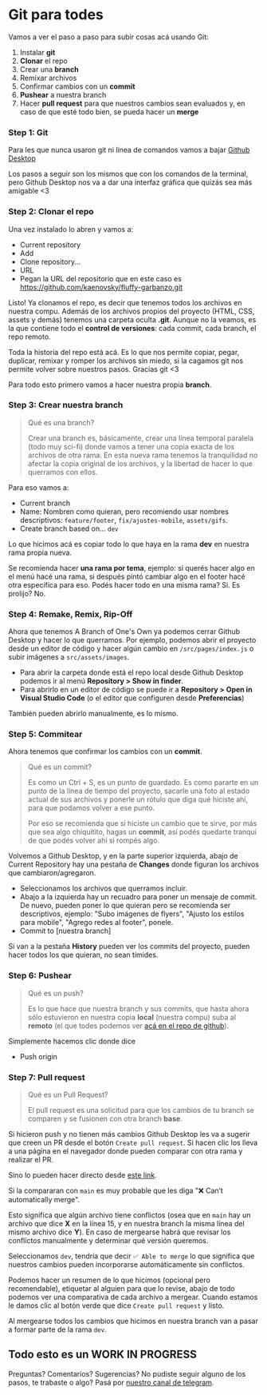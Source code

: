# Git para todes

Vamos a ver el paso a paso para subir cosas acá usando Git:

1. Instalar **git** 
2. **Clonar** el repo 
3. Crear una **branch** 
4. Remixar archivos
5. Confirmar cambios con un **commit**
6. **Pushear** a nuestra branch
7. Hacer **pull request** para que nuestros cambios sean evaluados y, en caso de que esté todo bien, se pueda hacer un **merge**

### Step 1: Git
Para les que nunca usaron git ni línea de comandos vamos a bajar [Github Desktop](https://desktop.github.com/) 

Los pasos a seguir son los mismos que con los comandos de la terminal, pero Github Desktop nos va a dar una interfaz gráfica que quizás sea más amigable <3
 

### Step 2: Clonar el repo

Una vez instalado lo abren y vamos a:

- Current repository 
- Add 
- Clone repository...
- URL 
- Pegan la URL del repositorio que en este caso es https://github.com/kaenovsky/fluffy-garbanzo.git

Listo! Ya clonamos el repo, es decir que tenemos todos los archivos en nuestra compu. 
Además de los archivos propios del proyecto (HTML, CSS, assets y demás) tenemos una carpeta oculta **.git**. Aunque no la veamos, es la que contiene todo el **control de versiones**: cada commit, cada branch, el repo remoto. 

Toda la historia del repo está acá. Es lo que nos permite copiar, pegar, duplicar, remixar y romper los archivos sin miedo, si la cagamos git nos permite volver sobre nuestros pasos. Gracias git <3

Para todo esto primero vamos a hacer nuestra propia **branch**. 

### Step 3: Crear nuestra branch

> Qué es una branch? 
>
> Crear una branch es, básicamente, crear una línea temporal paralela (todo muy sci-fi) donde vamos a tener una copia exacta de los archivos de otra rama. En esta nueva rama tenemos la tranquilidad no afectar la copia original de los archivos, y la libertad de hacer lo que querramos con ellos.

Para eso vamos a:

- Current branch
- Name: Nombren como quieran, pero recomiendo usar nombres descriptivos: `feature/footer`, `fix/ajustes-mobile`, `assets/gifs`.
- Create branch based on... `dev`

Lo que hicimos acá es copiar todo lo que haya en la rama **dev** en nuestra rama propia nueva. 

Se recomienda hacer **una rama por tema**, ejemplo: si querés hacer algo en el menú hacé una rama, si después pintó cambiar algo en el footer hacé otra específica para eso. 
Podés hacer todo en una misma rama? Si. Es prolijo? No.


### Step 4: Remake, Remix, Rip-Off

Ahora que tenemos A Branch of One's Own ya podemos cerrar Github Desktop y hacer lo que querramos. Por ejemplo, podemos abrir el proyecto desde un editor de código y hacer algún cambio en `/src/pages/index.js` o subir imágenes a `src/assets/images`. 

- Para abrir la carpeta donde está el repo local desde Github Desktop podemos ir al menú **Repository > Show in finder**. 
- Para abrirlo en un editor de código se puede ir a **Repository > Open in Visual Studio Code** (o el editor que configuren desde **Preferencias**)

También pueden abrirlo manualmente, es lo mismo.

### Step 5: Commitear

Ahora tenemos que confirmar los cambios con un **commit**. 


> Qué es un commit? 
> 
> Es como un Ctrl + S, es un punto de guardado. Es como pararte en un punto de la línea de tiempo del proyecto, sacarle una foto al estado actual de sus archivos y ponerle un rótulo que diga qué hiciste ahí, para que podamos volver a ese punto.
>
>Por eso se recomienda que si hiciste un cambio que te sirve, por más que sea algo chiquitito, hagas un **commit**, así podés quedarte tranqui de que podés volver ahí si rompés algo. 

Volvemos a Github Desktop, y en la parte superior izquierda, abajo de Current Repository hay una pestaña de **Changes** donde figuran los archivos que cambiaron/agregaron.


- Seleccionamos los archivos que querramos incluir. 
- Abajo a la izquierda hay un recuadro para poner un mensaje de commit. De nuevo, pueden poner lo que quieran pero se recomienda ser descriptivos, ejemplo: "Subo imágenes de flyers", "Ajusto los estilos para mobile", "Agrego redes al footer", ponele.
- Commit to [nuestra branch]

Si van a la pestaña **History** pueden ver los commits del proyecto, pueden hacer todos los que quieran, no sean tímides.

### Step 6: Pushear
> Qué es un push? 
>  
> Es lo que hace que nuestra branch y sus commits, que hasta ahora sólo estuvieron en nuestra copia **local** (nuestra compu) suba al **remoto** (el que todes podemos ver [acá en el repo de github](https://github.com/kaenovsky/fluffy-garbanzo)).


Simplemente hacemos clic donde dice
- Push origin 


### Step 7: Pull request

> Qué es un Pull Request? 
> 
> El pull request es una solicitud para que los cambios de tu branch se comparen y se fusionen con otra branch **base**. 


Si hicieron push y no tienen más cambios Github Desktop les va a sugerir que creen un PR desde el botón `Create pull request`. Si hacen clic los lleva a una página en el navegador donde pueden comparar con otra rama y realizar el PR. 

Sino lo pueden hacer directo desde [este link](https://github.com/kaenovsky/fluffy-garbanzo/compare).

Si la compararan con `main` es muy probable que les diga "❌ Can’t automatically merge". 

Esto significa que algún archivo tiene conflictos (osea que en `main` hay un archivo que dice **X** en la línea 15, y en nuestra branch la misma línea del mismo archivo dice **Y**). En caso de mergearse habrá que revisar los conflictos manualmente y determinar qué versión queremos.

Seleccionamos `dev`, tendría que decir `✅ Able to merge` lo que significa que nuestros cambios pueden incorporarse automáticamente sin conflictos. 

Podemos hacer un resumen de lo que hicimos (opcional pero recomendable), etiquetar al alguien para que lo revise, abajo de todo podemos ver una comparativa de cada archivo a mergear. Cuando estamos le damos clic al botón verde que dice `Create pull request` y listo.

Al mergearse todos los cambios que hicimos en nuestra branch van a pasar a formar parte de la rama `dev`. 


## Todo esto es un WORK IN PROGRESS
Preguntas? Comentarios? Sugerencias? 
No pudiste seguir alguno de los pasos, te trabaste o algo?
Pasá por [nuestro canal de telegram](https://t.me/CineDebatePandemia).
